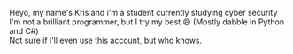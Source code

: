 Heyo, my name's Kris and i'm a student currently studying cyber security<br />
I'm not a brilliant programmer, but I try my best 😅 (Mostly dabble in Python and C#)<br />
Not sure if i'll even use this account, but who knows.
